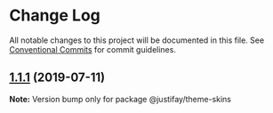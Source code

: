 # Change Log

All notable changes to this project will be documented in this file.
See [Conventional Commits](https://conventionalcommits.org) for commit guidelines.

## [1.1.1](https://github.com/justifaycoop/stream2own/compare/@justifay/theme-skins@1.1.0...@justifay/theme-skins@1.1.1) (2019-07-11)

**Note:** Version bump only for package @justifay/theme-skins
